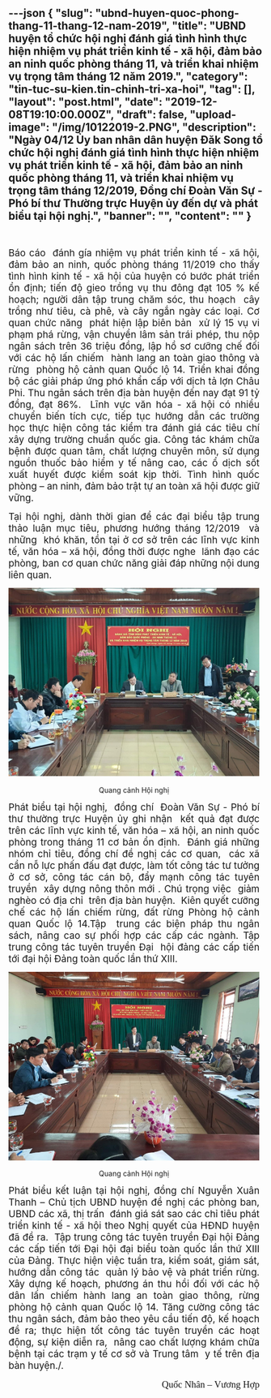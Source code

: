 ---json
{
    "slug": "ubnd-huyen-quoc-phong-thang-11-thang-12-nam-2019",
    "title": "UBND huyện tổ chức hội nghị đánh giá tình hình thực hiện nhiệm vụ phát triển kinh tế - xã hội, đảm bảo an ninh quốc phòng tháng 11, và triển khai nhiệm vụ trọng tâm tháng 12 năm 2019.",
    "category": "tin-tuc-su-kien.tin-chinh-tri-xa-hoi",
    "tag": [],
    "layout": "post.html",
    "date": "2019-12-08T19:10:00.000Z",
    "draft": false,
    "upload-image": "/img/10122019-2.PNG",
    "description": "Ngày 04/12 Ủy ban nhân dân huyện Đăk Song tổ chức hội nghị đánh giá tình hình thực hiện nhiệm vụ phát triển kinh tế - xã hội, đảm bảo an ninh quốc phòng tháng 11, và triển khai nhiệm vụ trọng tâm tháng 12/2019, Đồng chí Đoàn Văn Sự - Phó bí thư Thường trực Huyện ủy đến dự và phát biểu tại hội nghị.",
    "banner": "",
    "__content__": ""
}
---
<p style="margin-left:0cm; margin-right:5.65pt">&nbsp;</p>

<p style="margin-left:0cm; margin-right:5.65pt; text-align:justify"><span style="font-size:14.0pt">B&aacute;o c&aacute;o&nbsp; đ&aacute;nh g&iacute;a nhiệm vụ ph&aacute;t triển kinh tế - x&atilde; hội, đảm bảo an ninh, quốc ph&ograve;ng th&aacute;ng 11/2019 cho thấy t&igrave;nh h&igrave;nh kinh tế - x&atilde; hội của huyện c&oacute; bước ph&aacute;t triển ổn định; tiến độ gieo trồng vụ thu đ&ocirc;ng đạt 105 % kế hoạch; người d&acirc;n tập trung chăm s&oacute;c, thu hoạch &nbsp;c&acirc;y trồng như ti&ecirc;u, c&agrave; ph&ecirc;, v&agrave; c&acirc;y ngắn ng&agrave;y c&aacute;c loại. Cơ quan chức năng &nbsp;ph&aacute;t hiện lập bi&ecirc;n bản&nbsp; xử l&yacute; 15 vụ vi phạm ph&aacute; rừng, vận chuyển l&acirc;m sản tr&aacute;i ph&eacute;p, thu nộp ng&acirc;n s&aacute;ch tr&ecirc;n 36 triệu đồng, lập hồ sơ cưỡng chế đối với c&aacute;c hộ lấn chiếm&nbsp; h&agrave;nh lang an to&agrave;n giao th&ocirc;ng v&agrave; rừng&nbsp; ph&ograve;ng hộ cảnh quan Quốc lộ 14. Triển khai đồng bộ c&aacute;c giải ph&aacute;p ứng ph&oacute; khẩn cấp với dịch tả lợn Ch&acirc;u Phi. Thu ng&acirc;n s&aacute;ch tr&ecirc;n địa b&agrave;n huyện đến nay đạt 91 tỷ đồng, đạt 86%.&nbsp; Lĩnh vực văn h&oacute;a - x&atilde; hội c&oacute; nhiều chuyển biến t&iacute;ch cực, tiếp tục hướng dẫn c&aacute;c trường học thực hiện c&ocirc;ng t&aacute;c kiểm tra đ&aacute;nh gi&aacute; c&aacute;c ti&ecirc;u ch&iacute; x&acirc;y dựng trường chuẩn quốc gia. C&ocirc;ng t&aacute;c kh&aacute;m chữa bệnh được quan t&acirc;m, chất lượng chuy&ecirc;n m&ocirc;n, sử dụng nguồn thuốc bảo hiểm y tế n&acirc;ng cao, c&aacute;c ổ dịch sốt xuất huyết được kiểm so&aacute;t kịp thời. T&igrave;nh h&igrave;nh quốc ph&ograve;ng &ndash; an ninh, đảm bảo trật tự an to&agrave;n x&atilde; hội được giữ vững.</span></p>

<p style="margin-left:0cm; margin-right:5.65pt; text-align:justify"><span style="font-size:14.0pt">Tại hội nghị, d&agrave;nh thời gian để c&aacute;c đại biểu tập trung thảo luận mục ti&ecirc;u, phương hướng th&aacute;ng 12/2019 &nbsp;v&agrave; những&nbsp; kh&oacute; khăn, tồn tại ở cơ sở tr&ecirc;n c&aacute;c lĩnh vực kinh tế, văn h&oacute;a &ndash; x&atilde; hội, đồng thời được nghe &nbsp;l&atilde;nh đạo c&aacute;c ph&ograve;ng, ban cơ quan chức năng giải đ&aacute;p những nội dung li&ecirc;n quan.</span></p>

<p style="margin-left:0cm; margin-right:5.65pt; text-align:center"><span style="font-size:14.0pt"><img alt="" src="/img/10122019-1.PNG" /></span></p>

<p style="margin-left:0cm; margin-right:5.65pt; text-align:center">Quang cảnh Hội nghị</p>

<p style="margin-left:0cm; margin-right:5.65pt; text-align:justify"><span style="font-size:14.0pt">Ph&aacute;t biểu tại hội nghị, &nbsp;đồng ch&iacute;&nbsp; Đo&agrave;n Văn Sự - Ph&oacute; b&iacute; thư thường trực Huyện ủy ghi nhận&nbsp; kết quả đạt được tr&ecirc;n c&aacute;c lĩnh vực kinh tế, văn h&oacute;a &ndash; x&atilde; hội, an ninh quốc ph&ograve;ng trong th&aacute;ng 11 cơ bản ổn định.&nbsp; Đ&aacute;nh gi&aacute; những nh&oacute;m chỉ ti&ecirc;u, đồng ch&iacute; đề nghị c&aacute;c cơ quan, &nbsp;c&aacute;c x&atilde; cần nỗ lực phấn đấu đạt được, l&agrave;m tốt c&ocirc;ng t&aacute;c tư tưởng ở cơ sở, c&ocirc;ng t&aacute;c c&aacute;n bộ, đẩy mạnh c&ocirc;ng t&aacute;c tuy&ecirc;n truyền&nbsp; x&acirc;y dựng n&ocirc;ng th&ocirc;n mới . Ch&uacute; trọng việc&nbsp; giảm ngh&egrave;o c&oacute; địa chỉ&nbsp; tr&ecirc;n địa b&agrave;n huyện.&nbsp; Ki&ecirc;n quyết cưỡng chế c&aacute;c hộ lấn chiếm rừng, đất rừng Ph&ograve;ng hộ cảnh quan Quốc lộ 14.Tập&nbsp; trung c&aacute;c biện ph&aacute;p thu ng&acirc;n s&aacute;ch, n&acirc;ng cao sự phối hợp c&aacute;c cấp c&aacute;c ng&agrave;nh. Tập trung c&ocirc;ng t&aacute;c tuy&ecirc;n truyền Đại&nbsp; hội đảng c&aacute;c cấp tiến tới đại hội Đảng to&agrave;n quốc lần thứ XIII.</span></p>

<p style="margin-left:0cm; margin-right:5.65pt; text-align:center"><img alt="" src="/img/10122019-2.PNG" /></p>

<p style="margin-left:0cm; margin-right:5.65pt; text-align:center">Quang cảnh Hội nghị</p>

<p style="margin-left:0cm; margin-right:5.65pt; text-align:justify"><span style="font-size:14.0pt">Ph&aacute;t biểu kết luận tại hội nghị, đồng ch&iacute; Nguyễn Xu&acirc;n Thanh &ndash; Chủ tịch UBND huyện đề nghị c&aacute;c ph&ograve;ng ban, UBND c&aacute;c x&atilde;, thị trấn&nbsp; đ&aacute;nh gi&aacute; s&aacute;t sao c&aacute;c chỉ ti&ecirc;u ph&aacute;t triển kinh tế - x&atilde; hội theo Nghị quyết của HĐND huyện đ&atilde; đề ra. &nbsp;Tập trung c&ocirc;ng t&aacute;c tuy&ecirc;n truyền Đại hội Đảng c&aacute;c cấp tiến tới Đại hội đại biểu to&agrave;n quốc lần thứ XIII của Đảng. Thực hiện việc tuần tra, kiểm so&aacute;t, gi&aacute;m s&aacute;t, hướng dẫn c&ocirc;ng t&aacute;c&nbsp; quản l&yacute; bảo vệ v&agrave; ph&aacute;t triển rừng. X&acirc;y dựng kế hoạch, phương &aacute;n thu hồi đối với c&aacute;c hộ d&acirc;n lấn chiếm h&agrave;nh lang an to&agrave;n giao th&ocirc;ng, rừng ph&ograve;ng hộ cảnh quan Quốc lộ 14. Tăng cường c&ocirc;ng t&aacute;c thu ng&acirc;n s&aacute;ch, đảm bảo theo y&ecirc;u cầu tiến độ, kế hoạch đề ra; thực hiện tốt c&ocirc;ng t&aacute;c tuy&ecirc;n truyền c&aacute;c hoạt động, sự kiện diễn ra,&nbsp; n&acirc;ng cao chất lượng kh&aacute;m chữa bệnh tại c&aacute;c trạm y tế cơ sở v&agrave; Trung t&acirc;m&nbsp; y tế tr&ecirc;n địa b&agrave;n huyện./. </span></p>

<p style="margin-left:0cm; margin-right:5.65pt; text-align:right"><span style="font-size:14.0pt"><span style="font-family:&quot;Times New Roman&quot;,&quot;serif&quot;">Quốc Nh&acirc;n &ndash; Vương Hợp</span></span></p>
